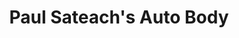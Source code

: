 ---
title: "Paul Sateach's Auto Body"
url: /beaver-meadows/paul-sateachs-auto-body/
shop: car repair
---